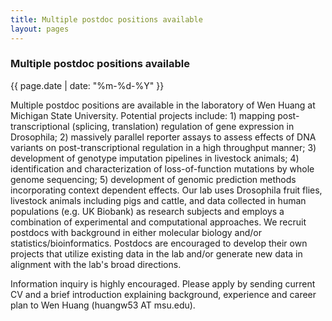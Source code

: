 ```yaml
---
title: Multiple postdoc positions available
layout: pages
---
```


### Multiple postdoc positions available

{{ page.date | date: "%m-%d-%Y" }}

Multiple postdoc positions are available in the laboratory of Wen Huang at Michigan State University. Potential projects include: 1) mapping post-transcriptional (splicing, translation) regulation of gene expression in Drosophila; 2) massively parallel reporter assays to assess effects of DNA variants on post-transcriptional regulation in a high throughput manner; 3) development of genotype imputation pipelines in livestock animals; 4) identification and characterization of loss-of-function mutations by whole genome sequencing; 5) development of genomic prediction methods incorporating context dependent effects. Our lab uses Drosophila fruit flies, livestock animals including pigs and cattle, and data collected in human populations (e.g. UK Biobank) as research subjects and employs a combination of experimental and computational approaches. We recruit postdocs with background in either molecular biology and/or statistics/bioinformatics. Postdocs are encouraged to develop their own projects that utilize existing data in the lab and/or generate new data in alignment with the lab's broad directions. 

Information inquiry is highly encouraged. Please apply by sending current CV and a brief introduction explaining background, experience and career plan to Wen Huang (huangw53 AT msu.edu). 





